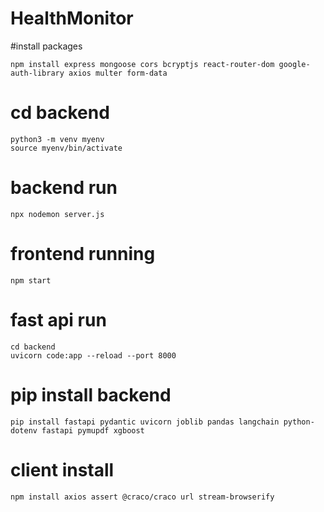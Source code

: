 # HealthMonitor

#install packages

```
npm install express mongoose cors bcryptjs react-router-dom google-auth-library axios multer form-data
```
# cd backend 

```
python3 -m venv myenv
source myenv/bin/activate
```


# backend run

```
npx nodemon server.js
```

# frontend running

```
npm start
```

# fast api run

```
cd backend
uvicorn code:app --reload --port 8000
```

# pip install backend

```
pip install fastapi pydantic uvicorn joblib pandas langchain python-dotenv fastapi pymupdf xgboost
```

# client install

```
npm install axios assert @craco/craco url stream-browserify
```
